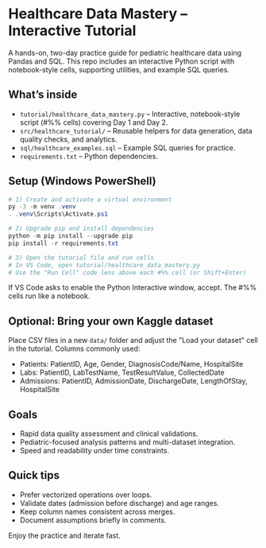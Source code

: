 # Healthcare Data Mastery – Interactive Tutorial

A hands-on, two-day practice guide for pediatric healthcare data using Pandas and SQL. This repo includes an interactive Python script with notebook-style cells, supporting utilities, and example SQL queries.

## What’s inside
- `tutorial/healthcare_data_mastery.py` – Interactive, notebook-style script (#%% cells) covering Day 1 and Day 2.
- `src/healthcare_tutorial/` – Reusable helpers for data generation, data quality checks, and analytics.
- `sql/healthcare_examples.sql` – Example SQL queries for practice.
- `requirements.txt` – Python dependencies.

## Setup (Windows PowerShell)

```powershell
# 1) Create and activate a virtual environment
py -3 -m venv .venv
. .venv\Scripts\Activate.ps1

# 2) Upgrade pip and install dependencies
python -m pip install --upgrade pip
pip install -r requirements.txt

# 3) Open the tutorial file and run cells
# In VS Code, open tutorial/healthcare_data_mastery.py
# Use the "Run Cell" code lens above each #%% cell (or Shift+Enter)
```

If VS Code asks to enable the Python Interactive window, accept. The #%% cells run like a notebook.

## Optional: Bring your own Kaggle dataset
Place CSV files in a new `data/` folder and adjust the "Load your dataset" cell in the tutorial. Columns commonly used:
- Patients: PatientID, Age, Gender, DiagnosisCode/Name, HospitalSite
- Labs: PatientID, LabTestName, TestResultValue, CollectedDate
- Admissions: PatientID, AdmissionDate, DischargeDate, LengthOfStay, HospitalSite

## Goals
- Rapid data quality assessment and clinical validations.
- Pediatric-focused analysis patterns and multi-dataset integration.
- Speed and readability under time constraints.

## Quick tips
- Prefer vectorized operations over loops.
- Validate dates (admission before discharge) and age ranges.
- Keep column names consistent across merges.
- Document assumptions briefly in comments.

Enjoy the practice and iterate fast.

